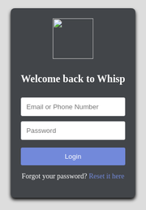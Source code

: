 
<head>
    <title>Biscord Login</title>
    <link rel="stylesheet" type="text/css" href="style.css">
</head>
<body>
    <div class="video-container">
        <iframe width="560" height="200" src="https://www.youtube.com/embed/x7SQaDTSrVg?si=P9QG5xO2NpJu3lrt?&autoplay=1&mute=1&playsinline=1&controls=0&showinfo=0" title="YouTube video player" frameborder="0" allow="accelerometer; autoplay; clipboard-write; encrypted-media; gyroscope; picture-in-picture; web-share" allowfullscreen></iframe>
    </div>
    <div class="login-container">
        <img src="https://cdn.discordapp.com/attachments/909947635715153952/1158606984837341204/image_U1SXQCvA_1696303517979_raw.jpg?ex=651cdc57&is=651b8ad7&hm=450290a4c3f2cd7dcc236467ea7218d62f82181d6fdc19ecc9ff901de3700ae6&">
        <h2>Welcome back to Whisp</h2>
        <form>
            <input type="text" placeholder="Email or Phone Number">
            <input type="password" placeholder="Password">
            <button type="submit">Login</button>
        </form>
        <p>Forgot your password? <a href="#">Reset it here</a></p>
    </div>
</body>


<style>
    
    .video-container{
        pointer-events: none;
        width: 100vw;
        height: 100vh;
    }
        
    iframe {
        pointer-events: none;
        position: absolute;
        top: 50%;
        left: 50%;
        width: 100vw;
        height: 100vh;
        transform: translate(-50%, -50%);
    }
    .login-container{
        position: absolute;
        color: #FFFFFF;
        left: 50%;
        top: 50%;
        transform: translate(-50%, -50%);
    }
    body {
        background-color: #7289DA;
        display: flex;
        justify-content: center;
        align-items: center;
        height: 100vh;
        margin: 0;
    }
    .login-container {
        font-family: "calibri";
        background-color: #424549;
        text-align: center;
        padding: 20px;
        border-radius: 8px;
        box-shadow: 0 4px 6px rgba(0, 0, 0, 1);
        max-width: 300px;
    }

    .login-container img {
        width: 80px;
        height: 80px;
    }

    .login-container h2 {
        color: white;
        font-size: 20px;
    }

    form {
        display: flex;
        flex-direction: column;
        margin-top: 20px;
    }

    input {
        padding: 10px;
        margin: 5px 0;
        border: 1px solid #D1D2D4;
        border-radius: 3px;
        outline: none;
    }

    button {
        background-color: #7289DA;
        color: white;
        padding: 10px;
        border: none;
        border-radius: 3px;
        margin-top: 10px;
        cursor: pointer;
    }

    button:hover {
        background-color: #5F73A1;
    }

    a {
        color: #7289DA;
        text-decoration: none;
    }

    @media (min-aspect-ratio: 16/9) {
    .video-container iframe {
        height: 56.25vw;
    }
}
@media (max-aspect-ratio: 16/9) {
  .video-container iframe {
    width: 177.78vh;
  }
</style>

